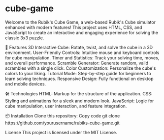 # cube-game

Welcome to the Rubik's Cube Game, a web-based Rubik's Cube simulator enhanced with modern features! This project uses HTML, CSS, and JavaScript to create an interactive and engaging experience for solving the classic 3x3 puzzle.

🚀 Features
3D Interactive Cube: Rotate, twist, and solve the cube in a 3D environment.
User-Friendly Controls: Intuitive mouse and keyboard controls for cube manipulation.
Timer and Statistics: Track your solving time, moves, and overall performance.
Scramble Generator: Generate random, valid scrambles with a single click.
Color Customization: Personalize the cube's colors to your liking.
Tutorial Mode: Step-by-step guide for beginners to learn solving techniques.
Responsive Design: Fully functional on desktop and mobile devices.

🛠️ Technologies
HTML: Markup for the structure of the application.
CSS: Styling and animations for a sleek and modern look.
JavaScript: Logic for cube manipulation, user interaction, and feature integration.

📦 Installation
Clone this repository:
Copy code
git clone https://github.com/yourusername/rubiks-cube-game.git  


 License
This project is licensed under the MIT License.

